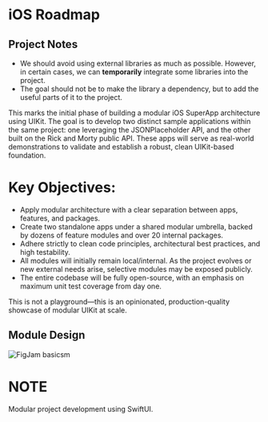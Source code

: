 # iOS Roadmap   
 
## Project Notes

- We should avoid using external libraries as much as possible. However, in certain cases, we can **temporarily** integrate some libraries into the project.
- The goal should not be to make the library a dependency, but to add the useful parts of it to the project.   

This marks the initial phase of building a modular iOS SuperApp architecture using UIKit. The goal is to develop two distinct sample applications within the same project: one leveraging the JSONPlaceholder API, and the other built on the Rick and Morty public API. These apps will serve as real-world demonstrations to validate and establish a robust, clean UIKit-based foundation.

# Key Objectives:

* Apply modular architecture with a clear separation between apps, features, and packages.
* Create two standalone apps under a shared modular umbrella, backed by dozens of feature modules and over 20 internal packages.
* Adhere strictly to clean code principles, architectural best practices, and high testability.
* All modules will initially remain local/internal. As the project evolves or new external needs arise, selective modules may be exposed publicly.
* The entire codebase will be fully open-source, with an emphasis on maximum unit test coverage from day one.

This is not a playground—this is an opinionated, production-quality showcase of modular UIKit at scale.

## Module Design
![FigJam basics](https://github.com/user-attachments/assets/07986721-f39a-4954-8bcc-390284b9db6a)m

# NOTE
Modular project development using SwiftUI.
